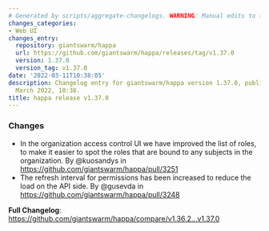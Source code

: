 ```yaml
---
# Generated by scripts/aggregate-changelogs. WARNING: Manual edits to this files will be overwritten.
changes_categories:
- Web UI
changes_entry:
  repository: giantswarm/happa
  url: https://github.com/giantswarm/happa/releases/tag/v1.37.0
  version: 1.37.0
  version_tag: v1.37.0
date: '2022-03-11T10:38:05'
description: Changelog entry for giantswarm/happa version 1.37.0, published on 11
  March 2022, 10:38.
title: happa release v1.37.0
---
```


### Changes

* In the organization access control UI we have improved the list of roles, to make it easier to spot the roles that are bound to any subjects in the organization. By @kuosandys in https://github.com/giantswarm/happa/pull/3251
* The refresh interval for permissions has been increased to reduce the load on the API side. By @gusevda in https://github.com/giantswarm/happa/pull/3248

**Full Changelog**: https://github.com/giantswarm/happa/compare/v1.36.2...v1.37.0
